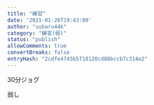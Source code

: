 ```yaml
---
title: "練習"
date: '2021-01-26T19:43:00'
author: "subaru44k"
category: "練習(弱)"
status: "publish"
allowComments: true
convertBreaks: false
entryHash: "2cdfe4745b5f18120cd88bccb7c314e2"
---
```

30分ジョグ<div>
</div><div>弱し</div>
